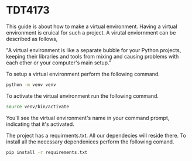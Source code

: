 # TDT4173

This guide is about how to make a virtual environment. Having a virtual environment is cruical for such a project. A virutal enviornment can be described as follows,

"A virtual environment is like a separate bubble for your Python projects, keeping their libraries and tools from mixing and causing problems with each other or your computer's main setup."

To setup a virtual environment perform the following command.

```bash
python -m venv venv
```

To activate the virtual environment run the following command. 

```bash
source venv/bin/activate
```
You'll see the virtual environment's name in your command prompt, indicating that it's activated.

The project has a requirments.txt. All our dependecies will reside there. To install all the necessary dependenices perform the following comand.

```bash
pip install -r requirements.txt
```

